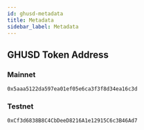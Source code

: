 ```yaml
---
id: ghusd-metadata
title: Metadata
sidebar_label: Metadata
---
```


## GHUSD Token Address
### Mainnet
```text
0x5aaa5122da597ea01ef05e6ca3f3f8d34ea16c3d
```

### Testnet
```text
0xCf3d6838B8C4CbDeeD8216A1e12915C6c3B46Ad7
```
